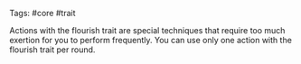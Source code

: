 Tags: #core #trait 

Actions with the flourish trait are special techniques that require too much exertion for you to perform frequently. You can use only one action with the flourish trait per round.